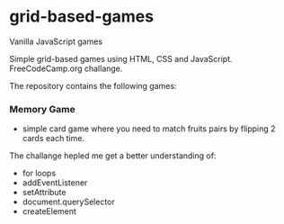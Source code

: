 # grid-based-games
Vanilla JavaScript games

Simple grid-based games using HTML, CSS and JavaScript. FreeCodeCamp.org challange.

The repository contains the following games:

### Memory Game
 - simple card game where you need to match fruits pairs by flipping 2 cards each time. 
 
 The challange hepled me get a better understanding of:
  - for loops
  - addEventListener
  - setAttribute
  - document.querySelector
  - createElement
